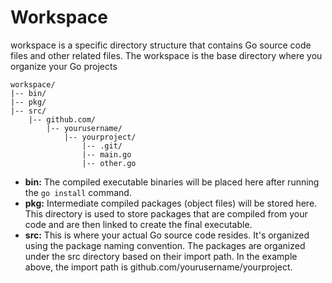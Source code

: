 # Workspace

workspace is a specific directory structure that contains Go source code files and other related files. The workspace is the base directory where you organize your Go projects

```
workspace/
|-- bin/
|-- pkg/
|-- src/
    |-- github.com/
        |-- yourusername/
            |-- yourproject/
                |-- .git/
                |-- main.go
                |-- other.go
```

- **bin:** The compiled executable binaries will be placed here after running the `go install` command.
- **pkg:** Intermediate compiled packages (object files) will be stored here. This directory is used to store packages that are compiled from your code and are then linked to create the final executable.
- **src:** This is where your actual Go source code resides. It's organized using the package naming convention. The packages are organized under the src directory based on their import path. In the example above, the import path is github.com/yourusername/yourproject.

